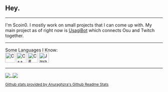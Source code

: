 ## Hey.

---

I'm Scoin0. I mostly work on small projects that I can come up with. My main project as of right now is [UsagiBot](https://github.com/Scoin0/UsagiBot) which connects Osu and Twitch together.    

---    

Some Languages I Know:    
<img alt="C" height="32" width="32" src="https://cdn.jsdelivr.net/gh/devicons/devicon/icons/c/c-original.svg"/>
<img alt="C++" height="32" width="32" src="https://cdn.jsdelivr.net/gh/devicons/devicon/icons/cplusplus/cplusplus-original.svg"/>
<img alt="C#" height="32" width="32" src="https://cdn.jsdelivr.net/gh/devicons/devicon/icons/csharp/csharp-original.svg"/>
<img alt="Java" height="32" width="32" src="https://cdn.jsdelivr.net/gh/devicons/devicon/icons/java/java-original.svg"/>

---

<kbd>
    <a href="https://github.com/scoin0">
        <img align="center" src="https://github-readme-stats.vercel.app/api?username=Scoin0&count_private=true&show_icons=true&theme=transparent"/>
    </a>
    <a href="https://github.com/scoin0">
        <img align="center" src="https://github-readme-stats.vercel.app/api/top-langs/?username=Scoin0&theme=transparent"/>
    </a>
</kbd>

<sub>[Github stats provided by Anuraghzra's Github Readme Stats](https://github.com/anuraghazra/github-readme-stats)</sub>
